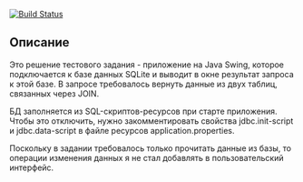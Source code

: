 [![Build Status](https://app.travis-ci.com/velesov7493/products.svg?branch=master)](https://app.travis-ci.com/velesov7493/products)
## Описание ##
Это решение тестового задания - приложение на Java Swing, которое подключается к базе данных SQLite и выводит в окне результат запроса к этой базе. В запросе требовалось вернуть данные из двух таблиц, связанных через JOIN.

БД заполняется из SQL-скриптов-ресурсов при старте приложения. Чтобы это отключить, нужно закомментировать свойства jdbc.init-script и jdbc.data-script в файле ресурсов application.properties.

Поскольку в задании требовалось только прочитать данные из базы, то операции изменения данных я не стал добавлять в пользовательский интерфейс.